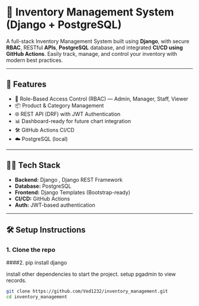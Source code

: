 # 🧾 Inventory Management System (Django + PostgreSQL)

A full-stack Inventory Management System built using **Django**, with secure **RBAC**, RESTful **APIs**, **PostgreSQL** database, and integrated **CI/CD using GitHub Actions**. Easily track, manage, and control your inventory with modern best practices.

---

## 🚀 Features

- 🔐 Role-Based Access Control (RBAC) — Admin, Manager, Staff, Viewer
- 📦 Product & Category Management
- 🌐 REST API (DRF) with JWT Authentication
- 📊 Dashboard-ready for future chart integration
- 🛠 GitHub Actions CI/CD
- ☁️ PostgreSQL (local)

---

## 🧑‍💻 Tech Stack

- **Backend:** Django , Django REST Framework
- **Database:** PostgreSQL
- **Frontend:** Django Templates (Bootstrap-ready)
- **CI/CD:** GitHub Actions
- **Auth:** JWT-based authentication

---

## 🛠️ Setup Instructions

### 1. Clone the repo
####2. pip install django

install other dependencies to start the project.
setup pgadmin to view records.
```bash
git clone https://github.com/Ved1232/inventory_management.git
cd inventory_management
